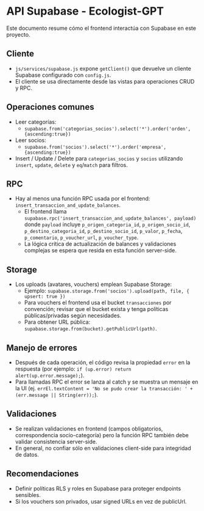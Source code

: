 # API Supabase - Ecologist-GPT

Este documento resume cómo el frontend interactúa con Supabase en este proyecto.

## Cliente
- `js/services/supabase.js` expone `getClient()` que devuelve un cliente Supabase configurado con `config.js`.
- El cliente se usa directamente desde las vistas para operaciones CRUD y RPC.

## Operaciones comunes
- Leer categorías:
  - `supabase.from('categorias_socios').select('*').order('orden',{ascending:true})`
- Leer socios:
  - `supabase.from('socios').select('*').order('empresa',{ascending:true})`
- Insert / Update / Delete para `categorias_socios` y `socios` utilizando `insert`, `update`, `delete` y `eq`/`match` para filtros.

## RPC
- Hay al menos una función RPC usada por el frontend: `insert_transaccion_and_update_balances`.
  - El frontend llama `supabase.rpc('insert_transaccion_and_update_balances', payload)` donde `payload` incluye `p_origen_categoria_id`, `p_origen_socio_id`, `p_destino_categoria_id`, `p_destino_socio_id`, `p_valor`, `p_fecha`, `p_comentario`, `p_voucher_url`, `p_voucher_type`.
  - La lógica crítica de actualización de balances y validaciones complejas se espera que resida en esta función server-side.

## Storage
- Los uploads (avatares, vouchers) emplean Supabase Storage:
  - Ejemplo: `supabase.storage.from('socios').upload(path, file, { upsert: true })`
  - Para vouchers el frontend usa el bucket `transacciones` por convención; revisar que el bucket exista y tenga políticas públicas/privadas según necesidades.
  - Para obtener URL pública: `supabase.storage.from(bucket).getPublicUrl(path)`.

## Manejo de errores
- Después de cada operación, el código revisa la propiedad `error` en la respuesta (por ejemplo: `if (up.error) return alert(up.error.message);`).
- Para llamadas RPC el error se lanza al catch y se muestra un mensaje en la UI (ej. `errEl.textContent = 'No se pudo crear la transacción: ' + (err.message || String(err));`).

## Validaciones
- Se realizan validaciones en frontend (campos obligatorios, correspondencia socio-categoría) pero la función RPC también debe validar consistencia server-side.
- En general, no confiar sólo en validaciones client-side para integridad de datos.

## Recomendaciones
- Definir políticas RLS y roles en Supabase para proteger endpoints sensibles.
- Si los vouchers son privados, usar signed URLs en vez de publicUrl.

